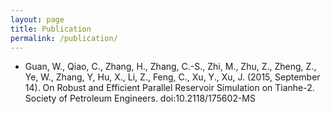 ```yaml
---
layout: page
title: Publication 
permalink: /publication/
---
```


*  Guan, W., Qiao, C., Zhang, H., Zhang, C.-S., Zhi, M., Zhu, Z., Zheng, Z., Ye, W., Zhang, Y, Hu, X., Li, Z., Feng, C., Xu, Y., Xu, J. (2015, September 14). On Robust and Efficient Parallel Reservoir Simulation on Tianhe-2. Society of Petroleum Engineers. doi:10.2118/175602-MS
